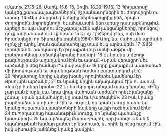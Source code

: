 (Մատթ. 27.15-26, Մարկ. 15.6-15, Յովհ. 18.39-19.16)
13 Պիղատոսը կանչեց քահանայապետներին, իշխանաւորներին եւ ժողովրդին ու ասաց. 14 «Այս մարդուն բերեցիք ներկայացրիք ինձ, որպէս ժողովրդին մոլորեցնողի. եւ ահաւասիկ ձեր առաջ դատաքննութիւն արեցի եւ այս մարդու մէջ չգտայ մէկն այն յանցանքներից, որոնցով դուք ամբաստանում էք նրան: 15 Եւ ոչ էլ՝ Հերովդէսը, որի մօտ հրամայեցի, որ Յիսուսին տանեն(984): 16 Արդ, նա մահուան արժանի ոչինչ չի արել, նրան գանահարել կը տամ եւ կ՚արձակեմ» 17 (985) (որովհետեւ հարկաւոր էր իւրաքանչիւր տօնի առթիւ մի բանտարկեալ արձակել նրանց համար): 18 Եւ նրանք ամբողջ բազմութեամբ աղաղակում էին եւ ասում. «Նրան վերացրո՛ւ եւ արձակի՛ր մեզ համար Բարաբբային» 19 (որը քաղաքում պատահած մի խռովութեան եւ սպանութեան համար բանտարկուել էր): 20 Պիղատոսը նորից սկսեց խօսել, որովհետեւ կամենում էր Յիսուսին արձակել: 21 Եւ նրանք կրկին աղաղակում էին ու ասում. «Խա՛չը հանիր նրան»: 22 Եւ նա երրորդ անգամ ասաց նրանց. «Ի՞նչ չար բան է արել սա. նրա վրայ մահուան արժանի որեւէ յանցանք չգտայ. սրան գանահարել կը տամ եւ կ՚արձակեմ»: 23 Իսկ նրանք բարձրաձայն ստիպում էին եւ ուզում, որ նրան խաչը հանի: Եւ նրանց ու քահանայապետների ձայները աւելի ուժեղանում էին: 24 Եւ Պիղատոսը հաւանութիւն տուեց, որ նրանց պահանջը կատարուի: 25 Նա արձակեց Բարաբբային, որը խռովութեան եւ սպանութեան համար բանտ էր նետուած, եւ որին էլ հէնց ուզում էին. իսկ Յիսուսին յանձնեց նրանց կամքին:
